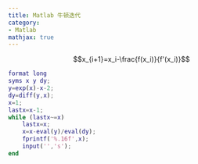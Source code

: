 ```yaml
---
title: Matlab 牛顿迭代
category:
- Matlab
mathjax: true
---
```


$$x_{i+1}=x_i-\frac{f(x_i)}{f'(x_i)}$$

```matlab
format long
syms x y dy;
y=exp(x)-x-2;
dy=diff(y,x);
x=1;
lastx=x-1;
while (lastx~=x)
    lastx=x;
    x=x-eval(y)/eval(dy);
    fprintf('%.16f',x);
    input('','s');
end
```
